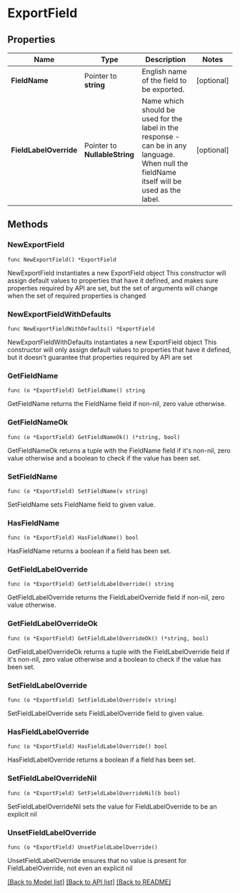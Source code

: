# ExportField

## Properties

Name | Type | Description | Notes
------------ | ------------- | ------------- | -------------
**FieldName** | Pointer to **string** | English name of the field to be exported. | [optional] 
**FieldLabelOverride** | Pointer to **NullableString** | Name which should be used for the label in the response - can be in any language. When null the fieldName itself will be used as the label. | [optional] 

## Methods

### NewExportField

`func NewExportField() *ExportField`

NewExportField instantiates a new ExportField object
This constructor will assign default values to properties that have it defined,
and makes sure properties required by API are set, but the set of arguments
will change when the set of required properties is changed

### NewExportFieldWithDefaults

`func NewExportFieldWithDefaults() *ExportField`

NewExportFieldWithDefaults instantiates a new ExportField object
This constructor will only assign default values to properties that have it defined,
but it doesn't guarantee that properties required by API are set

### GetFieldName

`func (o *ExportField) GetFieldName() string`

GetFieldName returns the FieldName field if non-nil, zero value otherwise.

### GetFieldNameOk

`func (o *ExportField) GetFieldNameOk() (*string, bool)`

GetFieldNameOk returns a tuple with the FieldName field if it's non-nil, zero value otherwise
and a boolean to check if the value has been set.

### SetFieldName

`func (o *ExportField) SetFieldName(v string)`

SetFieldName sets FieldName field to given value.

### HasFieldName

`func (o *ExportField) HasFieldName() bool`

HasFieldName returns a boolean if a field has been set.

### GetFieldLabelOverride

`func (o *ExportField) GetFieldLabelOverride() string`

GetFieldLabelOverride returns the FieldLabelOverride field if non-nil, zero value otherwise.

### GetFieldLabelOverrideOk

`func (o *ExportField) GetFieldLabelOverrideOk() (*string, bool)`

GetFieldLabelOverrideOk returns a tuple with the FieldLabelOverride field if it's non-nil, zero value otherwise
and a boolean to check if the value has been set.

### SetFieldLabelOverride

`func (o *ExportField) SetFieldLabelOverride(v string)`

SetFieldLabelOverride sets FieldLabelOverride field to given value.

### HasFieldLabelOverride

`func (o *ExportField) HasFieldLabelOverride() bool`

HasFieldLabelOverride returns a boolean if a field has been set.

### SetFieldLabelOverrideNil

`func (o *ExportField) SetFieldLabelOverrideNil(b bool)`

 SetFieldLabelOverrideNil sets the value for FieldLabelOverride to be an explicit nil

### UnsetFieldLabelOverride
`func (o *ExportField) UnsetFieldLabelOverride()`

UnsetFieldLabelOverride ensures that no value is present for FieldLabelOverride, not even an explicit nil

[[Back to Model list]](../README.md#documentation-for-models) [[Back to API list]](../README.md#documentation-for-api-endpoints) [[Back to README]](../README.md)


